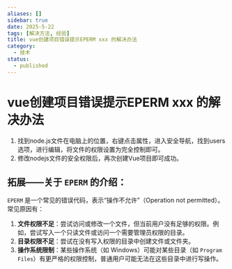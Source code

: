```yaml
---
aliases: []
sidebar: true
date: 2025-5-22
tags: [解决方法, 经验]
title: vue创建项目错误提示EPERM xxx 的解决办法
category:
  - 技术
status:
  - published
---
```

# vue创建项目错误提示EPERM xxx 的解决办法

1. 找到node.js文件在电脑上的位置，右键点击属性，进入安全导航，找到users选项，进行编辑，将文件的权限设置为完全控制即可。
2. 修改nodejs文件的安全权限后，再次创建Vue项目即可成功。

## 拓展——关于 `EPERM` 的介绍：

`EPERM` 是一个常见的错误代码，表示“操作不允许”（Operation not permitted）。常见原因有：

1. **文件权限不足**：尝试访问或修改一个文件，但当前用户没有足够的权限。例如，尝试写入一个只读文件或访问一个需要管理员权限的目录。
2. **目录权限不足**：尝试在没有写入权限的目录中创建文件或文件夹。
3. **操作系统限制**：某些操作系统（如 Windows）可能对某些目录（如 `Program Files`）有更严格的权限控制，普通用户可能无法在这些目录中进行写操作。